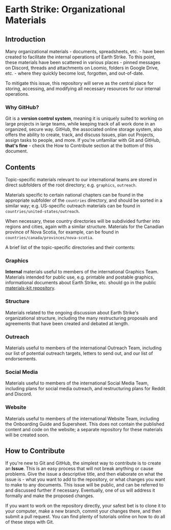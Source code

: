 # Earth Strike: Organizational Materials

## Introduction
Many organizational materials - documents, spreadsheets, etc. - have been created to facilitate the internal operations of Earth Strike. To this point, these materials have been scattered in various places - pinned messages on Discord, threads and attachments on Loomio, folders in Google Drive, etc. - where they quickly become lost, forgotten, and out-of-date.

To mitigate this issue, this repository will serve as the central place for storing, accessing, and modifying all necessary resources for our internal operations.

### Why GitHub?
Git is a **version control system**, meaning it is uniquely suited to working on large projects in large teams, while keeping track of all work done in an organized, secure way. GitHub, the associated online storage system, also offers the ability to create, track, and discuss Issues, plan out Projects, assign tasks to people, and more. If you're unfamiliar with Git and GitHub, **that's fine** - check the How to Contribute section at the bottom of this document.

## Contents
Topic-specific materials relevant to our international teams are stored in direct subfolders of the root directory; e.g. `graphics`, `outreach`.

Materials specific to certain national chapters can be found in the appropriate subfolder of the `countries` directory, and should be sorted in a similar way; e.g. US-specific outreach materials can be found in `countries/united-states/outreach`.

When necessary, these country directories will be subdivided further into regions and cities, again with a similar structure. Materials for the Canadian province of Nova Scotia, for example, can be found in `countries/canada/provinces/nova-scotia`.

A brief list of the topic-specific directories and their contents:

### Graphics
**Internal** materials useful to members of the international Graphics Team. Materials intended for public use, e.g. printable and postable graphics, informational documents about Earth Strike, etc. should go in the public [materials-kit repository](https://github.com/earthstrike/materials-kit).

### Structure
Materials related to the ongoing discussion about Earth Strike's organizational structure, including the many restructuring proposals and agreements that have been created and debated at length.

### Outreach
Materials useful to members of the international Outreach Team, including our list of potential outreach targets, letters to send out, and our list of endorsements.

### Social Media
Materials useful to members of the international Social Media Team, including plans for social media outreach, and restructuring plans for Reddit and Discord.

### Website
Materials useful to members of the international Website Team, including the Onboarding Guide and Supersheet. This does not contain the published content and code on the website; a separate repository for these materials will be created soon.

## How to Contribute

If you're new to Git and GitHub, the simplest way to contribute is to create an **Issue**. This is an easy process that will not break anything or cause problems. Give the issue a descriptive title, and then elaborate on what the issue is - what you want to add to the repository, or what changes you want to make to any documents. This issue will be public, and can be referred to and discussed further if necessary. Eventually, one of us will address it formally and make the proposed changes.

If you want to work on the repository directly, your safest bet is to clone it to your computer, make a new branch, commit your changes there, and then submit a pull request. You can find plenty of tutorials online on how to do all of these steps with Git.
